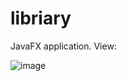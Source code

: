 # libriary
JavaFX application. 
View:

![image](https://user-images.githubusercontent.com/38156923/151538828-c1bd7567-1c60-4dcd-a5d7-53ca0c264b10.png)

